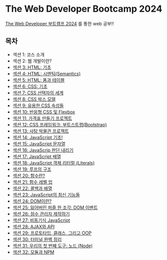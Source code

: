 # The Web Developer Bootcamp 2024

<a href="https://www.udemy.com/course/the-web-developer-bootcamp">The Web Developer 부트캠프 2024</a> 를 통한 web 공부!!

## 목차

<ul>
    <li>섹션 1: 코스 소개</li>
    <li>섹션 2: 웹 개발이란?</li>
    <li><a href="https://github.com/songsurl00/TheWebDevStudy/tree/main/01_HTML_Intro">섹션 3: HTML: 기초</a></li>
    <li><a href="https://github.com/songsurl00/TheWebDevStudy/tree/main/02_HTML_Semantic">섹션 4: HTML: 시맨틱(Semantics)</a></li>
    <li><a href="https://github.com/songsurl00/TheWebDevStudy/tree/main/03_HTML_Form & Table">섹션 5: HTML: 폼과 테이블</a></li>
    <li><a href="https://github.com/songsurl00/TheWebDevStudy/tree/main/04_CSS_Intro">섹션 6: CSS: 기초</a></li>
    <li><a href="https://github.com/songsurl00/TheWebDevStudy/tree/main/05_CSS_Selectors">섹션 7: CSS 선택자의 세계</a></li>
    <li><a href="https://github.com/songsurl00/TheWebDevStudy/tree/main/06_CSS_Box Model & Units">섹션 8: CSS 박스 모델</a></li>
    <li><a href="https://github.com/songsurl00/TheWebDevStudy/tree/main/07_CSS_Other Properties">섹션 9: 유용한 CSS 속성들</a></li>
    <li><a href="https://github.com/songsurl00/TheWebDevStudy/tree/main/08_CSS_Flexbox & Responsive">섹션 10: 반응형 CSS 및 Flexbox</a></li>
    <li><a href="https://github.com/songsurl00/TheWebDevStudy/tree/main/Project/PriceTable">섹션 11: 가격표 만들기 프로젝트</a></li>
    <li><a href="https://github.com/songsurl00/TheWebDevStudy/tree/main/09_CSS_Bootstrap">섹션 12: CSS 프레임워크: 부트스트랩(Bootstrap)</a></li>
    <li><a href="https://github.com/songsurl00/TheWebDevStudy/tree/main/Project/Museum Of Candy">섹션 13: 사탕 박물관 프로젝트</a></li>
    <li><a href="https://github.com/songsurl00/TheWebDevStudy/tree/main/10_JS_Intro">섹션 14: JavaScript 기초!</a></li>
    <li><a href="https://github.com/songsurl00/TheWebDevStudy/tree/main/11_JS_Strings">섹션 15: JavaScript 문자열</a></li>
    <li><a href="https://github.com/songsurl00/TheWebDevStudy/tree/main/12_JS_Boolean Logic">섹션 16: JavaScrip 판단 내리기</a></li>
    <li><a href="https://github.com/songsurl00/TheWebDevStudy/tree/main/13_JS_Arrays">섹션 17: JavaScript 배열</a></li>
    <li><a href="https://github.com/songsurl00/TheWebDevStudy/tree/main/14_JS_Objects">섹션 18: JavaScript 객체 리터럴 (Literals)</a></li>
    <li><a href="https://github.com/songsurl00/TheWebDevStudy/tree/main/15_JS_Loops">섹션 19: 루프의 구조</a></li>
    <li><a href="https://github.com/songsurl00/TheWebDevStudy/tree/main/16_JS_Functions Intro">섹션 20: 함수란?</a></li>
    <li><a href="https://github.com/songsurl00/TheWebDevStudy/tree/main/17_JS_More Functions">섹션 21: 함수 레벨 업</a></li>
    <li><a href="https://github.com/songsurl00/TheWebDevStudy/tree/main/18_JS_Callback Method">섹션 22: 콜백과 배열</a></li>
    <li><a href="https://github.com/songsurl00/TheWebDevStudy/tree/main/19_JS_New Features">섹션 23: JavaScript의 최신 기능들</a></li>
    <li><a href="https://github.com/songsurl00/TheWebDevStudy/tree/main/20_DOM_Intro">섹션 24: DOM이란?</a></li>
    <li><a href="https://github.com/songsurl00/TheWebDevStudy/tree/main/21_DOM_Events">섹션 25: 잃어버린 퍼즐 한 조각: DOM 이벤트</a></li>
    <li><a href="https://github.com/songsurl00/TheWebDevStudy/tree/main/Project/ScoreKeeper">섹션 26: 점수 관리자 제작하기</a></li>
    <li><a href="https://github.com/songsurl00/TheWebDevStudy/tree/main/22_JS_Async">섹션 27: 비동기식 JavaScript</a></li>
    <li><a href="https://github.com/songsurl00/TheWebDevStudy/tree/main/23_JS_AJAX & API">섹션 28: AJAX와 API</a></li>
    <li><a href="https://github.com/songsurl00/TheWebDevStudy/tree/main/24_JS_OOP">섹션 29: 프로토타입, 클래스, 그리고 OOP</a></li>
    <li><a href="https://github.com/songsurl00/TheWebDevStudy/tree/main/25_Terminal">섹션 30: 터미널 완벽 정리</a></li>
    <li><a href="https://github.com/songsurl00/TheWebDevStudy/tree/main/26_Node_Intro">섹션 31: 우리의 첫 번째 도구: 노드 (Node)</a></li>
    <li><a href="https://github.com/songsurl00/TheWebDevStudy/tree/main/27_Node_Modules & NPM">섹션 32: 모듈과 NPM</a></li>
</ul>
